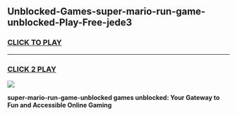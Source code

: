
## Unblocked-Games-super-mario-run-game-unblocked-Play-Free-jede3
<h3>
<a href="https://premium76.site?title=super-mario-run-game-unblocked&ref=10A">CLICK TO PLAY</a></h3>
<hr>

<h3>
<a href="https://premium76.site?title=super-mario-run-game-unblocked&ref=10A">CLICK 2 PLAY</a>
  
</h3>

<a href="https://premium76.site?title=super-mario-run-game-unblocked&ref=10A"><img src="https://clearcache.store/games.png"></a>


**super-mario-run-game-unblocked games unblocked: Your Gateway to Fun and Accessible Online Gaming**
